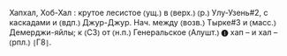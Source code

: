 ---
---

Хапхал, Хоб-Хал
: крутое лесистое ⦅ущ.⦆ в ⦅верх.⦆ ⦅р.⦆ Улу-Узень#2, с каскадами и ⦅вдп.⦆ Джур-Джур. Нач. между ⦅возв.⦆ Тырке#3 и ⦅масс.⦆ Демерджи-яйлы; к ⦅СЗ⦆ от ⦅н.п.⦆ Генеральское ⦅Алушт.⦆ ❶ хап – и хал – ⦅рпл.⦆ ⦃Г8⦄.
